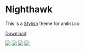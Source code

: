 # Nighthawk

This is a [Stylish](https://chrome.google.com/webstore/detail/stylish/fjnbnpbmkenffdnngjfgmeleoegfcffe) theme for anilist.co

[Download](https://userstyles.org/styles/109436/anilist-black)

![](http://puu.sh/eEmq9/beb08bb14e.png)
![](http://puu.sh/eEnfh/7fae996a89.png)
![](http://puu.sh/eElDP/1994b4935a.jpg)
![](http://puu.sh/eEmY7/020d7f16ce.jpg)

